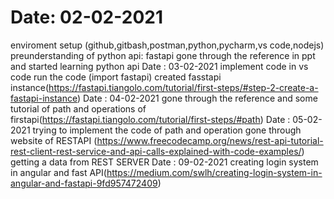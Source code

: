 # Date: 02-02-2021 
enviroment setup (github,gitbash,postman,python,pycharm,vs code,nodejs)
preunderstanding of python api:
fastapi 
gone through the reference in ppt and started learning python api
Date : 03-02-2021
implement code in vs code
run the code (import fastapi)
created fasstapi instance(https://fastapi.tiangolo.com/tutorial/first-steps/#step-2-create-a-fastapi-instance)
Date : 04-02-2021
gone through the reference and some tutorial of path and operations of firstapi(https://fastapi.tiangolo.com/tutorial/first-steps/#path)
Date : 05-02-2021
trying to implement the code of path and operation
gone through website of RESTAPI (https://www.freecodecamp.org/news/rest-api-tutorial-rest-client-rest-service-and-api-calls-explained-with-code-examples/)
getting a data from REST SERVER
Date : 09-02-2021
creating login system in angular and fast API(https://medium.com/swlh/creating-login-system-in-angular-and-fastapi-9fd957472409)







